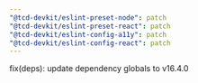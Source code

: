 ```yaml
---
"@tcd-devkit/eslint-preset-node": patch
"@tcd-devkit/eslint-preset-react": patch
"@tcd-devkit/eslint-config-a11y": patch
"@tcd-devkit/eslint-config-react": patch
---
```


fix(deps): update dependency globals to v16.4.0
